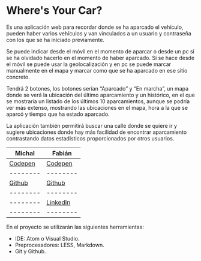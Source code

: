# Where's Your Car?
Es una aplicación web para recordar donde se ha aparcado el vehículo, pueden haber varios vehículos y van vinculados a un usuario y contraseña con los que se ha iniciado previamente.

Se puede indicar desde el móvil en el momento de aparcar o desde un pc si se ha olvidado hacerlo en el momento de haber aparcado. Si se hace desde el móvil se puede usar la geolocalización y en pc se puede marcar manualmente en el mapa y marcar como que se ha aparcado en ese sitio concreto.

Tendrá 2 botones, los botones serían “Aparcado” y “En marcha”, un mapa donde se verá la ubicación del último aparcamiento y un histórico, en el que se mostraría un listado de los últimos 10 aparcamientos, aunque se podría ver más extenso, mostrando las ubicaciones en el mapa, hora a la que se aparcó y tiempo que ha estado aparcado.

La aplicación también permitirá buscar una calle donde se quiere ir y sugiere ubicaciones donde hay más facilidad de encontrar aparcamiento contrastando datos estadisticos proporcionados por otros usuarios.

| Michal | Fabián |
|--------|--------|
|[Codepen](https://codepen.io/rutuser/)|[Codepen](https://codepen.io/rehxio/)|
|--------|--------|
|[Github](https://github.com/rutuser)|[Github](https://github.com/rehxio)|
|--------|--------|
|--------|[LinkedIn](https://www.linkedin.com/in/fabi%C3%A1n-r-b6650678/)|
|--------|--------|

En el proyecto se utilizarán las siguientes herramientas:
- IDE: Atom o Visual Studio.
- Preprocesadores: LESS, Markdown.
- Git y Github.
